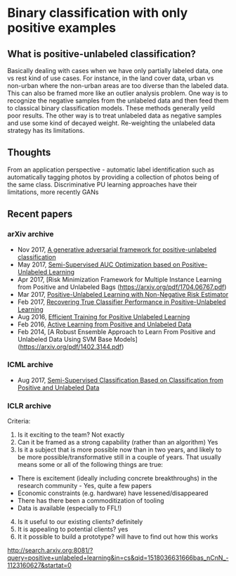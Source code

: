 # Binary classification with only positive examples

## What is positive-unlabeled classification?
Basically dealing with cases when we have only partially labeled data, one vs rest kind of use cases. For instance, in the land cover data, urban vs non-urban where the non-urban areas are too diverse than the labeled data. This can also be framed more like an outlier analysis problem. One way is to recognize the negative samples from the unlabeled data and then feed them to classical binary classification models. These methods generally yeild poor results. The other way is to treat unlabeled data as negative samples and use some kind of decayed weight. Re-weighting the unlabeled data strategy has its limitations.

## Thoughts
From an application perspective - automatic label identification such as automatically tagging photos by providing a collection of photos being of the same class.
Discriminative PU learning approaches have their limitations, more recently GANs

## Recent papers 
### arXiv archive
- Nov 2017, [A generative adversarial framework for positive-unlabeled classification](https://arxiv.org/pdf/1711.08054.pdf)
- May 2017, [Semi-Supervised AUC Optimization based on Positive-Unlabeled Learning](https://arxiv.org/pdf/1705.01708.pdf)
- Apr 2017, [Risk Minimization Framework for Multiple Instance Learning from Positive and Unlabeled Bags (https://arxiv.org/pdf/1704.06767.pdf)
- Mar 2017, [Positive-Unlabeled Learning with Non-Negative Risk Estimator](https://arxiv.org/pdf/1703.00593.pdf)
- Feb 2017, [Recovering True Classifier Performance in Positive-Unlabeled Learning](https://arxiv.org/pdf/1702.00518.pdf)
- Aug 2016, [Efficient Training for Positive Unlabeled Learning](https://arxiv.org/pdf/1608.06807.pdf)
- Feb 2016, [Active Learning from Positive and Unlabeled Data](https://arxiv.org/pdf/1602.07495.pdf)
- Feb 2014, [A Robust Ensemble Approach to Learn From Positive and Unlabeled Data Using SVM Base Models] (https://arxiv.org/pdf/1402.3144.pdf)

### ICML archive
- Aug 2017, [Semi-Supervised Classification Based on Classification from Positive and Unlabeled Data](http://proceedings.mlr.press/v70/sakai17a/sakai17a.pdf)

### ICLR archive


Criteria:
1. Is it exciting to the team? Not exactly
2. Can it be framed as a strong capability (rather than an algorithm) Yes
3. Is it a subject that is more possible now than in two years, and likely to be more possible/transformative still in a couple of years. That usually means some or all of the following things are true:
  * There is excitement (ideally including concrete breakthroughs) in the research community - Yes, quite a few papers
  * Economic constraints (e.g. hardware) have lessened/disappeared
  * There has there been a commoditization of tooling
  * Data is available (especially to FFL!)
4. Is it useful to our existing clients? definitely
5. It is appealing to potential clients? yes
6. It it possible to build a prototype? will have to find out how this works

http://search.arxiv.org:8081/?query=positive+unlabeled+learning&in=cs&qid=1518036631666bas_nCnN_-1123160627&startat=0

